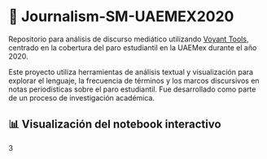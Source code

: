 # 📰 Journalism-SM-UAEMEX2020

Repositorio para análisis de discurso mediático utilizando [Voyant Tools](https://voyant-tools.org/), centrado en la cobertura del paro estudiantil en la UAEMex durante el año 2020.

Este proyecto utiliza herramientas de análisis textual y visualización para explorar el lenguaje, la frecuencia de términos y los marcos discursivos en notas periodísticas sobre el paro estudiantil. Fue desarrollado como parte de un proceso de investigación académica.

## 📊 Visualización del notebook interactivo

<section id='h91bypjp' class='notebook-editor-wrapper notebookcodeeditorwrapper'>
<div class='notebookwrappercounter'>3</div><div class='notebook-code-editor'>
<div class="CodeMirror cm-s-default CodeMirror-wrap" style="min-height: 51px; height: auto;"><div style="overflow: hidden; position: relative; width: 3px; height: 0px; top: 4px; left: 34px;"><textarea autocorrect="off" autocapitalize="off" spellcheck="false" style="position: absolute; bottom: -1em; padding: 0px; width: 1000px; height: 1em; outline: none;" tabindex="0"></textarea></div><div class="CodeMirror-vscrollbar" tabindex="-1" cm-not-content="true"><div style="min-width: 1px; height: 0px;"></div></div><div class="CodeMirror-hscrollbar" tabindex="-1" cm-not-content="true"><div style="height: 100%; min-height: 1px; width: 0px;"></div></div><div class="CodeMirror-scrollbar-filler" cm-not-content="true"></div><div class="CodeMirror-gutter-filler" cm-not-content="true"></div><div class="CodeMirror-scroll" tabindex="-1" style="min-height: 51px;"><div class="CodeMirror-sizer" style="margin-left: 30px; margin-bottom: -15px; border-right-width: 35px; min-height: 25px; padding-right: 0px; padding-bottom: 0px;"><div style="position: relative; top: 0px;"><div class="CodeMirror-lines" role="presentation"><div role="presentation" style="position: relative; outline: none;"><div class="CodeMirror-measure"><pre class="CodeMirror-line-like"><span>xxxxxxxxxx</span></pre><div class="CodeMirror-linenumber CodeMirror-gutter-elt"><div>1</div></div></div><div class="CodeMirror-measure"></div><div style="position: relative; z-index: 1;"></div><div class="CodeMirror-cursors"><div class="CodeMirror-cursor" style="left: 4px; top: 0px; height: 17px;">&nbsp;</div></div><div class="CodeMirror-code" role="presentation"><div class="CodeMirror-activeline" style="position: relative;"><div class="CodeMirror-activeline-background CodeMirror-linebackground"></div><div class="CodeMirror-gutter-background CodeMirror-activeline-gutter" style="left: -30px; width: 30px;"></div><div class="CodeMirror-gutter-wrapper CodeMirror-activeline-gutter" aria-hidden="true" style="left: -30px;"><div class="CodeMirror-linenumber CodeMirror-gutter-elt" style="left: 0px; width: 21px;">1</div></div><pre class=" CodeMirror-line " role="presentation"><span role="presentation" style="padding-right: 0.1px;"><span class="cm-variable">myCorpus</span>.<span class="cm-property">tool</span>(<span class="cm-string">""</span>,{<span class="cm-string cm-property">"stopList"</span>:<span class="cm-string">"keywords-d70743f58e34d7bd56709f1a05af8fb5"</span>,<span class="cm-string cm-property">"panels"</span>:<span class="cm-string">"cirrus,reader,trends,summary,contexts"</span>});</span></pre></div></div></div></div></div></div><div style="position: absolute; height: 35px; width: 1px; border-bottom: 0px solid transparent; top: 25px;"></div><div class="CodeMirror-gutters" style="height: 60px;"><div class="CodeMirror-gutter CodeMirror-linenumbers" style="width: 29px;"></div></div></div></div>
</div>
<pre class='notebook-code-editor-raw editor-mode-javascript'>myCorpus.tool("",{"stopList":"keywords-d70743f58e34d7bd56709f1a05af8fb5","panels":"cirrus,reader,trends,summary,contexts"});</pre>
<div class='notebook-code-results'>
<body class=""><iframe style="width: 90%; height: 350px" src="https://voyant-tools.org/?corpus=6fbfc517623c32c34c0ae9764044dcad&amp;stopList=keywords-d70743f58e34d7bd56709f1a05af8fb5&amp;panels=cirrus%2Creader%2Ctrends%2Csummary%2Ccontexts"></iframe></body>
El archivo contiene una visualización interactiva generada con *Voyant Tools*, incluyendo nubes de palabras, líneas de tendencia y contexto textual de los corpus analizados.
